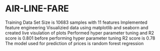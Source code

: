 # AIR-LINE-FARE
Training Data Set Size is 10683 samples with 11 features
Implemented feature engineering
Visualizied data using matplotlib and seaborn and created live visulation of plots
Performed hyper parameter tuning and R2 score is 0.801
before performing hyper parameter tuning R2 score is 0.78
The model used for prediction of prices is random forest regression
